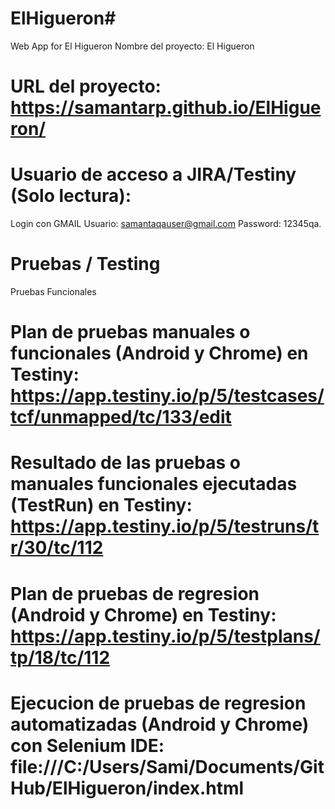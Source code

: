 # ElHigueron#
Web App for El Higueron
Nombre del proyecto: El Higueron
# URL del proyecto: https://samantarp.github.io/ElHigueron/
# Usuario de acceso a JIRA/Testiny (Solo lectura):
Login con GMAIL
Usuario: samantaqauser@gmail.com
Password: 12345qa.
# Pruebas / Testing
Pruebas Funcionales
# Plan de pruebas manuales o funcionales (Android y Chrome) en Testiny: https://app.testiny.io/p/5/testcases/tcf/unmapped/tc/133/edit
# Resultado de las pruebas o manuales funcionales ejecutadas (TestRun) en Testiny: https://app.testiny.io/p/5/testruns/tr/30/tc/112
# Plan de pruebas de regresion (Android y Chrome) en Testiny: https://app.testiny.io/p/5/testplans/tp/18/tc/112
# Ejecucion de pruebas de regresion automatizadas (Android y Chrome) con Selenium IDE: file:///C:/Users/Sami/Documents/GitHub/ElHigueron/index.html
